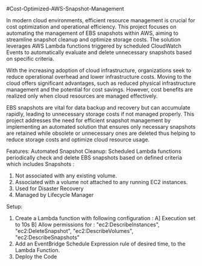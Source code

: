#Cost-Optimized-AWS-Snapshot-Management

In modern cloud environments, efficient resource management is crucial for cost optimization and operational efficiency. This project focuses on automating the management of EBS snapshots within AWS, aiming to streamline snapshot cleanup and optimize storage costs. The solution leverages AWS Lambda functions triggered by scheduled CloudWatch Events to automatically evaluate and delete unnecessary snapshots based on specific criteria.

With the increasing adoption of cloud infrastructure, organizations seek to reduce operational overhead and lower infrastructure costs. Moving to the cloud offers significant advantages, such as reduced physical infrastructure management and the potential for cost savings. However, cost benefits are realized only when cloud resources are managed effectively.

EBS snapshots are vital for data backup and recovery but can accumulate rapidly, leading to unnecessary storage costs if not managed properly. This project addresses the need for efficient snapshot management by implementing an automated solution that ensures only necessary snapshots are retained while obsolete or unnecessary ones are deleted thus helping to reduce storage costs and optimize cloud resource usage.

Features: 
Automated Snapshot Cleanup: Scheduled Lambda functions periodically check and delete EBS snapshots based on defined criteria which includes Snapshots :
1. Not associated with any existing volume.
2. Associated with a volume not attached to any running EC2 instances.
3. Used for Disaster Recovery
4. Managed by Lifecycle Manager

Setup:
1. Create a Lambda function with following configuration :
A] Execution set to 10s
B] Allow permissions for :
                "ec2:DescribeInstances",
                 "ec2:DeleteSnapshot",
                 "ec2:DescribeVolumes",
                 "ec2:DescribeSnapshots"
2. Add an EventBridge Schedule Expression rule of desired time, to the Lambda Function.
3. Deploy the Code
   

